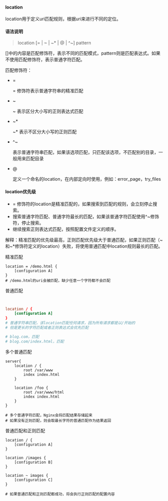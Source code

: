 #### location

location用于定义uri匹配规则，根据uri来进行不同的定位。



#### 语法说明

> location [= | ~ | ~* | @ | ^~]  pattern

[]中的内容是匹配修饰符，表示不同的匹配模式，pattern则是匹配表达式。如果不使用匹配修饰符，表示普通字符匹配。

匹配修饰符：

- =

  = 修饰符表示普通字符串的精准匹配

- ~

  ~ 表示区分大小写的正则表达式匹配

- ~*

  ~* 表示不区分大小写的正则匹配

- ^~

  表示普通字符串匹配，如果该选项匹配，只匹配该选项，不匹配别的目录，一般用来匹配目录

- @

  定义一个命名的location，在内部定向时使用，例如：error_page，try_files



#### location优先级

- = 修饰符的location是精准匹配的，如果搜索到匹配的规则，会立刻停止搜索。
- 搜索普通字符匹配、普通字符最长的匹配，如果该普通字符匹配使用^~修饰符，停止搜索。
- 继续搜索正则表达式匹配，按照配置文件定义的顺序。

解释：精准匹配的优先级最高，正则匹配优先级大于普通匹配，如果正则匹配（~和~*修饰符定义的location）失败，将使用普通匹配中location规则最长的匹配。



精准匹配

```
location = /demo.html {
	[configuration A]
}
# /demo.html的uri会被匹配，缺少任意一个字符都不会匹配
```



普通匹配

```conf


location / {
	[configuration A]
}
# 普通字符串匹配，该location匹配任何请求，因为所有请求都是以/开始的
# 但是更长的字符匹配或者正则表达式会优先匹配

# blog.com，匹配
# blog.com/index.html，匹配
```



多个普通匹配

```
server{
	location / {
		root /var/www
		index index.html
	}

	location /foo {
		root /var/www/html
		index index.html
	}
}

# 多个普通字符匹配，Nginx会将匹配结果存储起来
# 如果没有正则匹配，则会取最长字符的普通匹配作为结果返回
```

普通匹配和正则匹配
```
location / {
	[configuration A]
}

location /images {
	[configuration B]
}

location ~ images {
	[configuration C]
}

# 如果普通匹配和正则匹配都成功，将会执行正则匹配的配置内容
```

